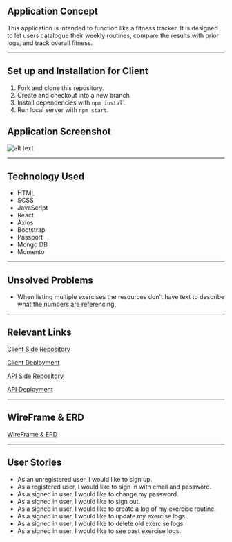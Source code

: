 ## Application Concept


This application is intended to function like a fitness tracker. It is designed
to let users catalogue their weekly routines, compare the results with prior logs,
and track overall fitness.

--------

## Set up and Installation for Client

  1) Fork and clone this repository.
  2) Create and checkout into a new branch
  3) Install dependencies with `npm install`
  4) Run local server with `npm start`.

## Application Screenshot

![alt text](https://i.imgur.com/9lO5pmC.png "Adding a workout")

---------

## Technology Used


* HTML
* SCSS
* JavaScript
* React
* Axios
* Bootstrap
* Passport
* Mongo DB
* Momento

---------

## Unsolved Problems


* When listing multiple exercises the resources don't have text to describe what the numbers are referencing.

----------

## Relevant Links


[Client Side Repository](https://github.com/Dave-92-stack/Exercise-Client)

[Client Deployment](https://dave-92-stack.github.io/exercise-client/)

[API Side Repository](https://github.com/Dave-92-stack/Exercise-API)

[API Deployment](https://whispering-retreat-24051.herokuapp.com/)

--------

## WireFrame & ERD


[WireFrame & ERD](https://imgur.com/a/2OUY15k)

--------

## User Stories


* As an unregistered user, I would like to sign up.
* As a registered user, I would like to sign in with email and password.
* As a signed in user, I would like to change my password.
* As a signed in user, I would like to sign out.
* As a signed in user, I would like to create a log of my exercise routine.
* As a signed in user, I would like to update my exercise logs.
* As a signed in user, I would like to delete old exercise logs.
* As a signed in user, I would like to see past exercise logs.
